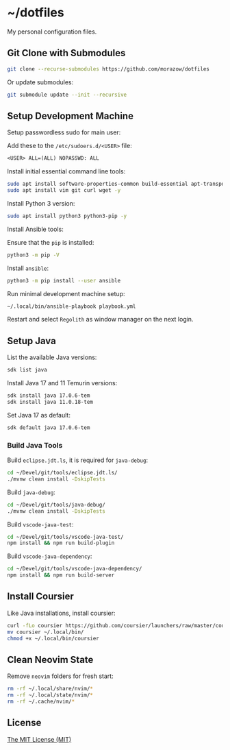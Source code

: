 # ~/dotfiles

My personal configuration files.

## Git Clone with Submodules

```sh
git clone --recurse-submodules https://github.com/morazow/dotfiles
```

Or update submodules:

```sh
git submodule update --init --recursive
```

## Setup Development Machine

Setup passwordless sudo for main user:

Add these to the `/etc/sudoers.d/<USER>` file:

```txt
<USER> ALL=(ALL) NOPASSWD: ALL
```

Install initial essential command line tools:

```sh
sudo apt install software-properties-common build-essential apt-transport-https ca-certificates -y
sudo apt install vim git curl wget -y
```

Install Python 3 version:

```sh
sudo apt install python3 python3-pip -y
```

Install Ansible tools:

Ensure that the `pip` is installed:

```sh
python3 -m pip -V
```

Install `ansible`:

```sh
python3 -m pip install --user ansible
```

Run minimal development machine setup:

```sh
~/.local/bin/ansible-playbook playbook.yml
```

Restart and select `Regolith` as window manager on the next login.

## Setup Java

List the available Java versions:

```sh
sdk list java
```

Install Java 17 and 11 Temurin versions:

```sh
sdk install java 17.0.6-tem
sdk install java 11.0.18-tem
```

Set Java 17 as default:

```sh
sdk default java 17.0.6-tem
```

### Build Java Tools

Build `eclipse.jdt.ls`, it is required for `java-debug`:

```sh
cd ~/Devel/git/tools/eclipse.jdt.ls/
./mvnw clean install -DskipTests
```

Build `java-debug`:

```sh
cd ~/Devel/git/tools/java-debug/
./mvnw clean install -DskipTests
```

Build `vscode-java-test`:

```sh
cd ~/Devel/git/tools/vscode-java-test/
npm install && npm run build-plugin
```

Build `vscode-java-dependency`:

```sh
cd ~/Devel/git/tools/vscode-java-dependency/
npm install && npm run build-server
```

## Install Coursier

Like Java installations, install coursier:

```sh
curl -fLo coursier https://github.com/coursier/launchers/raw/master/coursier
mv coursier ~/.local/bin/
chmod +x ~/.local/bin/coursier
```

## Clean Neovim State

Remove `neovim` folders for fresh start:

```sh
rm -rf ~/.local/share/nvim/*
rm -rf ~/.local/state/nvim/*
rm -rf ~/.cache/nvim/*
```

## License

[The MIT License (MIT)](LICENSE.md)
